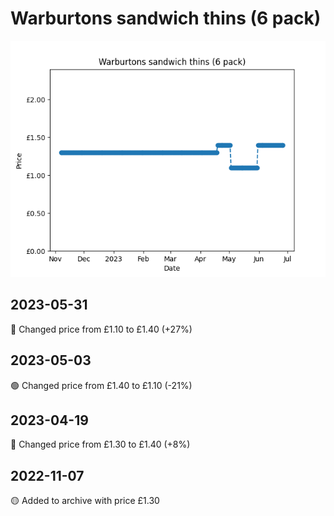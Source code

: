 # Warburtons sandwich thins (6 pack)
![](charts/product-79530011.png)
## 2023-05-31
🔴 Changed price from £1.10 to £1.40 (+27%)
## 2023-05-03
🟢 Changed price from £1.40 to £1.10 (-21%)
## 2023-04-19
🔴 Changed price from £1.30 to £1.40 (+8%)
## 2022-11-07
🟡 Added to archive with price £1.30
